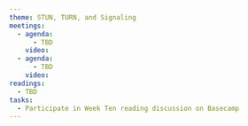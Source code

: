 ```yaml
---
theme: STUN, TURN, and Signaling
meetings:
  - agenda:
      - TBD
    video:
  - agenda:
      - TBD
    video:
readings:
  - TBD
tasks:
  - Participate in Week Ten reading discussion on Basecamp
---
```

